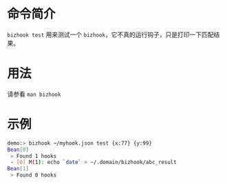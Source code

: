 命令简介
======= 

`bizhook test` 用来测试一个 `bizhook`，它不真的运行钩子，只是打印一下匹配结果。

用法
=======

请参看 `man bizhook`

示例
=======

```bash
demo:> bizhook ~/myhook.json test {x:77} {y:99}
Bean[0]
 > Found 1 hooks
 - [0] M(1): echo `date` > ~/.domain/bizhook/abc_result
Bean[1]
 > Found 0 hooks
```
